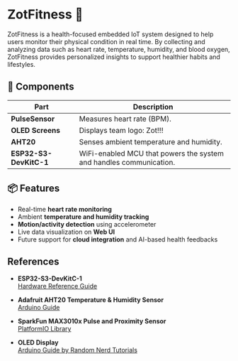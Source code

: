 # ZotFitness 💪

ZotFitness is a health-focused embedded IoT system designed to help users monitor their physical condition in real time. By collecting and analyzing data such as heart rate, temperature, humidity, and blood oxygen, ZotFitness provides personalized insights to support healthier habits and lifestyles.

## 🧩 Components

| Part                   | Description                                                        |
| ---------------------- | ------------------------------------------------------------------ |
| **PulseSensor**        | Measures heart rate (BPM).                                         |
| **OLED Screens**       | Displays team logo: Zot!!!                                         |
| **AHT20**              | Senses ambient temperature and humidity.                           |
| **ESP32-S3-DevKitC-1** | WiFi-enabled MCU that powers the system and handles communication. |

## 📦 Features

-  Real-time **heart rate monitoring**
-  Ambient **temperature and humidity tracking**
-  **Motion/activity detection** using accelerometer
-  Live data visualization on **Web UI**
-  Future support for **cloud integration** and AI-based health feedbacks

## References

- **ESP32-S3-DevKitC-1**  
  [Hardware Reference Guide](https://docs.espressif.com/projects/esp-dev-kits/en/latest/esp32s3/esp32-s3-devkitc-1/user_guide.html#hardware-reference)

- **Adafruit AHT20 Temperature & Humidity Sensor**  
  [Arduino Guide](https://learn.adafruit.com/adafruit-aht20/arduino)

- **SparkFun MAX3010x Pulse and Proximity Sensor**  
  [PlatformIO Library](https://registry.platformio.org/libraries/sparkfun/SparkFun%20MAX3010x%20Pulse%20and%20Proximity%20Sensor%20Library)

- **OLED Display**  
  [Arduino Guide by Random Nerd Tutorials](https://randomnerdtutorials.com/guide-for-oled-display-with-arduino/)
